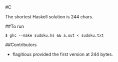 #C

The shortest Haskell solution is 244 chars.

##To run
```
$ ghc --make sudoku.hs && a.out < sudoku.txt
```

##Contributors

 * flagitious provided the first version at 244 bytes.